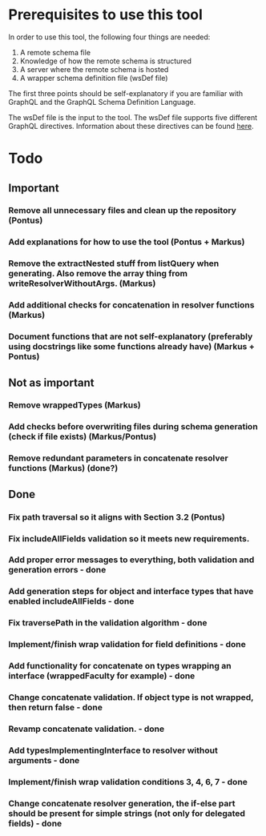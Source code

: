 # Prerequisites to use this tool

In order to use this tool, the following four things are needed: 

1. A remote schema file
2. Knowledge of how the remote schema is structured
3. A server where the remote schema is hosted
4. A wrapper schema definition file (wsDef file)

The first three points should be self-explanatory if you are familiar with GraphQL and the GraphQL Schema Definition Language. 

The wsDef file is the input to the tool. The wsDef file supports five different GraphQL directives. Information about these directives can be found [here](directives.md).

# Todo

## Important

### Remove all unnecessary files and clean up the repository (Pontus)

### Add explanations for how to use the tool (Pontus + Markus)

### Remove the extractNested stuff from listQuery when generating. Also remove the array thing from writeResolverWithoutArgs. (Markus)

### Add additional checks for concatenation in resolver functions (Markus)

### Document functions that are not self-explanatory (preferably using docstrings like some functions already have) (Markus + Pontus)

## Not as important

### Remove wrappedTypes (Markus)

### Add checks before overwriting files during schema generation (check if file exists) (Markus/Pontus)

### Remove redundant parameters in concatenate resolver functions (Markus) (done?)

## Done

### Fix path traversal so it aligns with Section 3.2 (Pontus)

### Fix includeAllFields validation so it meets new requirements. 

### Add proper error messages to everything, both validation and generation errors - done

### Add generation steps for object and interface types that have enabled includeAllFields - done

### Fix traversePath in the validation algorithm - done

### Implement/finish wrap validation for field definitions - done

### Add functionality for concatenate on types wrapping an interface (wrappedFaculty for example) - done

### Change concatenate validation. If object type is not wrapped, then return false - done

### Revamp concatenate validation. - done

### Add typesImplementingInterface to resolver without arguments - done

### Implement/finish wrap validation conditions 3, 4, 6, 7 - done

### Change concatenate resolver generation, the if-else part should be present for simple strings (not only for delegated fields) - done


